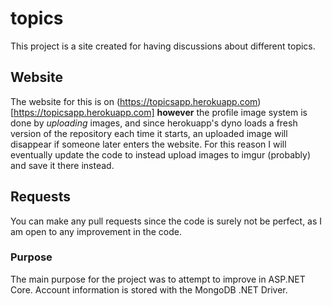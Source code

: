 # topics
This project is a site created for having discussions about different topics.

## Website
The website for this is on (https://topicsapp.herokuapp.com)[https://topicsapp.herokuapp.com] **however** the profile image system is done by *uploading* images, and since herokuapp's dyno loads a fresh version of the repository each time it starts, an uploaded image will disappear if someone later enters the website. For this reason I will eventually update the code to instead upload images to imgur (probably) and save it there instead.
## Requests
You can make any pull requests since the code is surely not be perfect, as I am open to any improvement in the code.
### Purpose
The main purpose for the project was to attempt to improve in ASP.NET Core. Account information is stored with the MongoDB .NET Driver.